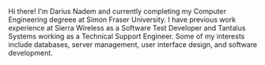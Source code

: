 Hi there! I'm Darius Nadem and currently completing my Computer Engineering degreee at Simon Fraser University. I have previous work experience at Sierra Wireless as a Software Test Developer and Tantalus Systems working as a Technical Support Engineer. Some of my interests include databases, server management, user interface design, and software development.
